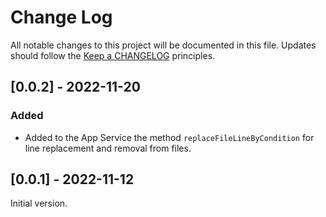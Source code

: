 # Change Log
All notable changes to this project will be documented in this file.
Updates should follow the [Keep a CHANGELOG](https://keepachangelog.com/) principles.

## [0.0.2] - 2022-11-20

### Added

- Added to the App Service the method `replaceFileLineByCondition` for line replacement and removal from files.

## [0.0.1] - 2022-11-12

Initial version.